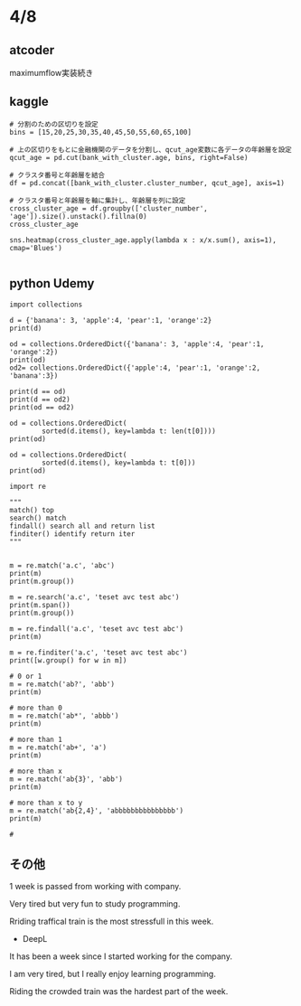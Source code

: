 # 4/8

## atcoder

maximumflow実装続き

## kaggle

```
# 分割のための区切りを設定
bins = [15,20,25,30,35,40,45,50,55,60,65,100]

# 上の区切りをもとに金融機関のデータを分割し、qcut_age変数に各データの年齢層を設定
qcut_age = pd.cut(bank_with_cluster.age, bins, right=False)

# クラスタ番号と年齢層を結合
df = pd.concat([bank_with_cluster.cluster_number, qcut_age], axis=1)

# クラスタ番号と年齢層を軸に集計し、年齢層を列に設定
cross_cluster_age = df.groupby(['cluster_number', 'age']).size().unstack().fillna(0)
cross_cluster_age
```

```
sns.heatmap(cross_cluster_age.apply(lambda x : x/x.sum(), axis=1), cmap='Blues')
                                           
```

## python Udemy

```
import collections

d = {'banana': 3, 'apple':4, 'pear':1, 'orange':2}
print(d)

od = collections.OrderedDict({'banana': 3, 'apple':4, 'pear':1, 'orange':2})
print(od)
od2= collections.OrderedDict({'apple':4, 'pear':1, 'orange':2, 'banana':3})

print(d == od)
print(d == od2)
print(od == od2)

od = collections.OrderedDict(
        sorted(d.items(), key=lambda t: len(t[0])))
print(od)

od = collections.OrderedDict(
        sorted(d.items(), key=lambda t: t[0]))
print(od)

```

```
import re

"""
match() top
search() match
findall() search all and return list
finditer() identify return iter
"""


m = re.match('a.c', 'abc')
print(m)
print(m.group())

m = re.search('a.c', 'teset avc test abc')
print(m.span())
print(m.group())

m = re.findall('a.c', 'teset avc test abc')
print(m)

m = re.finditer('a.c', 'teset avc test abc')
print([w.group() for w in m])

# 0 or 1
m = re.match('ab?', 'abb')
print(m)

# more than 0
m = re.match('ab*', 'abbb')
print(m)

# more than 1
m = re.match('ab+', 'a')
print(m)

# more than x
m = re.match('ab{3}', 'abb')
print(m)

# more than x to y
m = re.match('ab{2,4}', 'abbbbbbbbbbbbbbb')
print(m)

# 

```


## その他

1 week is passed from working with company.

Very tired but very fun to study programming.

Rriding traffical train is the most stressfull in this week.

- DeepL

It has been a week since I started working for the company.

I am very tired, but I really enjoy learning programming.

Riding the crowded train was the hardest part of the week.
